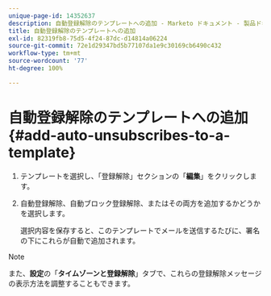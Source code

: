 ```yaml
---
unique-page-id: 14352637
description: 自動登録解除のテンプレートへの追加 - Marketo ドキュメント - 製品ドキュメント
title: 自動登録解除のテンプレートへの追加
exl-id: 82319fb8-75d5-4f24-87dc-d14814a06224
source-git-commit: 72e1d29347bd5b77107da1e9c30169cb6490c432
workflow-type: tm+mt
source-wordcount: '77'
ht-degree: 100%

---
```


# 自動登録解除のテンプレートへの追加 {#add-auto-unsubscribes-to-a-template}

1. テンプレートを選択し、「登録解除」セクションの「**編集**」をクリックします。

1. 自動登録解除、自動ブロック登録解除、またはその両方を追加するかどうかを選択します。

   選択内容を保存すると、このテンプレートでメールを送信するたびに、署名の下にこれらが自動で追加されます。

>[!NOTE]
>
>また、**設定**&#x200B;の「**タイムゾーンと登録解除**」タブで、これらの登録解除メッセージの表示方法を調整することもできます。
